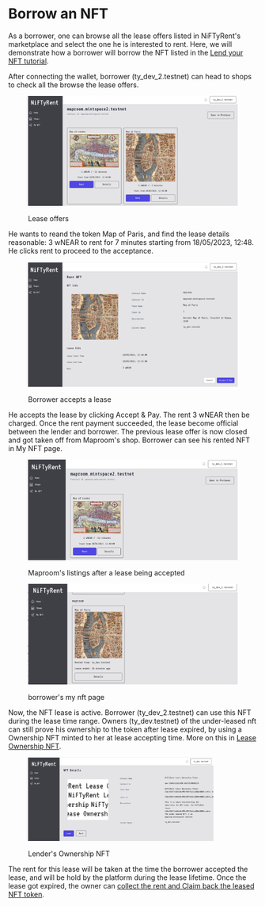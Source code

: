 # Borrow an NFT

As a borrower, one can browse all the lease offers listed in NiFTyRent's marketplace and select the one he is interested to rent.  Here, we will demonstrate how a borrower will borrow the NFT listed in the [Lend your NFT tutorial](lend-your-nft.md).

After connecting the wallet, borrower (ty\_dev\_2.testnet) can head to shops to check all the  browse the lease offers.

<figure><img src="../.gitbook/assets/Screenshot 2023-05-18 at 13.02.56.png" alt=""><figcaption><p>Lease offers</p></figcaption></figure>

He wants to reand the token Map of Paris, and find the lease details reasonable: 3 wNEAR to rent for 7 minutes starting from 18/05/2023, 12:48. He clicks rent to proceed to the acceptance.

<figure><img src="../.gitbook/assets/Screenshot 2023-05-18 at 13.06.38.png" alt=""><figcaption><p>Borrower accepts a lease</p></figcaption></figure>

He accepts the lease by clicking Accept & Pay. The rent 3 wNEAR then be charged. Once the rent payment succeeded, the lease become official between the lender and borrower. The previous lease offer is now closed and got taken off from Maproom's shop.  Borrower can see his rented NFT in My NFT page.&#x20;

<figure><img src="../.gitbook/assets/Screenshot 2023-05-18 at 13.13.27.png" alt=""><figcaption><p>Maproom's listings after a lease being accepted</p></figcaption></figure>

<figure><img src="../.gitbook/assets/Screenshot 2023-05-18 at 13.11.35.png" alt=""><figcaption><p>borrower's my nft page</p></figcaption></figure>

Now, the NFT lease is active. Borrower (ty\_dev\_2.testnet) can use this NFT during the lease time range. Owners (ty\_dev.testnet) of the under-leased nft can still prove his ownership to the token after lease expired, by using a Ownership NFT minted to her at lease accepting time. More on this in [Lease Ownership NFT](lease-ownership-nft/).

<figure><img src="../.gitbook/assets/Screenshot 2023-05-18 at 13.23.06.png" alt="" width="375"><figcaption><p>Lender's Ownership NFT</p></figcaption></figure>

The rent for this lease will be taken at the time the borrower accepted the lease, and will be hold by the platform during the lease lifetime. Once the lease got expired, the owner can [collect the rent and Claim back the leased NFT token](collect-rent-and-claim-back-nft.md).

